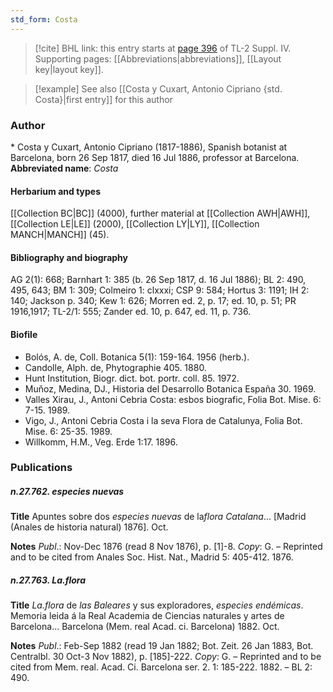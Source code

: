 ```yaml
---
std_form: Costa
---
```


> [!cite] BHL link: this entry starts at [page 396](https://www.biodiversitylibrary.org/page/33266073) of TL-2 Suppl. IV.
> Supporting pages: [[Abbreviations|abbreviations]], [[Layout key|layout key]].

> [!example] See also [[Costa y Cuxart, Antonio Cipriano {std. Costa}|first entry]] for this author

### Author

\* Costa y Cuxart, Antonio Cipriano (1817-1886), Spanish botanist at Barcelona, born 26 Sep 1817, died 16 Jul 1886, professor at Barcelona. 
**Abbreviated name**: *Costa*

#### Herbarium and types

[[Collection BC|BC]] (4000), further material at [[Collection AWH|AWH]], [[Collection LE|LE]] (2000), [[Collection LY|LY]], [[Collection MANCH|MANCH]] (45).

#### Bibliography and biography

AG 2(1): 668; Barnhart 1: 385 (b. 26 Sep 1817, d. 16 Jul 1886); BL 2: 490, 495, 643; BM 1: 309; Colmeiro 1: clxxxi; CSP 9: 584; Hortus 3: 1191; IH 2: 140; Jackson p. 340; Kew 1: 626; Morren ed. 2, p. 17; ed. 10, p. 51; PR 1916,1917; TL-2/1: 555; Zander ed. 10, p. 647, ed. 11, p. 736.

#### Biofile

- Bolós, A. de, Coll. Botanica 5(1): 159-164. 1956 (herb.).
- Candolle, Alph. de, Phytographie 405. 1880.
- Hunt Institution, Biogr. dict. bot. portr. coll. 85. 1972.
- Muňoz, Medina, DJ., Historia del Desarrollo Botanica España 30. 1969.
- Valles Xirau, J., Antoni Cebria Costa: esbos biografic, Folia Bot. Mise. 6: 7-15. 1989.
- Vigo, J., Antoni Cebria Costa i la seva Flora de Catalunya, Folia Bot. Mise. 6: 25-35. 1989.
- Willkomm, H.M., Veg. Erde 1:17. 1896.

### Publications

##### n.27.762. especies nuevas

**Title**
Apuntes sobre dos *especies nuevas* de la*flora Catalana*... \[Madrid (Anales de historia natural) 1876\]. Oct.

**Notes**
*Publ*.: Nov-Dec 1876 (read 8 Nov 1876), p. \[1\]-8. *Copy*: G. – Reprinted and to be cited from Anales Soc. Hist. Nat., Madrid 5: 405-412. 1876.

##### n.27.763. La.flora

**Title**
*La.flora* de *las Baleares* y sus exploradores, *especies endémicas*. Memoria leida á la Real Academia de Ciencias naturales y artes de Barcelona... Barcelona (Mem. real Acad. ci. Barcelona) 1882. Oct.

**Notes**
*Publ*.: Feb-Sep 1882 (read 19 Jan 1882; Bot. Zeit. 26 Jan 1883, Bot. Centralbl. 30 Oct-3 Nov 1882), p. \[185\]-222. *Copy*: G. – Reprinted and to be cited from Mem. real. Acad. Ci. Barcelona ser. 2. 1: 185-222. 1882. – BL 2: 490.

